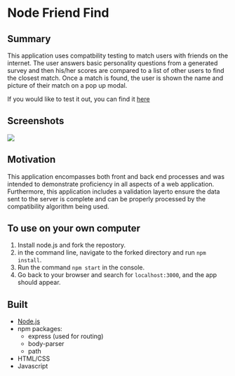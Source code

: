 # Node Friend Find

## Summary

This application uses compatbility testing to match users with friends on the internet. The user answers basic personality questions from a generated survey and then his/her scores are compared to a list of other users to find the closest match. Once a match is found, the user is shown the name and picture of their match on a pop up modal. 

If you would like to test it out, you can find it [here](https://shrouded-plateau-39057.herokuapp.com/)

## Screenshots
![](./images/friendFinder.gif)

## Motivation
This application encompasses both front and back end processes and was intended to demonstrate proficiency in all aspects of a web application. Furthermore, this application includes a validation layerto ensure the data sent to the server is complete and can be properly processed by the compatibility algorithm being used.


## To use on your own computer

1. Install node.js and fork the repostory. 
2. in the command line, navigate to the forked directory and run `npm install`. 
3. Run the command `npm start` in the console. 
4. Go back to your browser and search for `localhost:3000`, and the app should appear. 

## Built

* [Node.js](https://nodejs.org/en/download/) 
* npm packages:
	- express (used for routing)
	- body-parser
	- path
* HTML/CSS
* Javascript   

 

